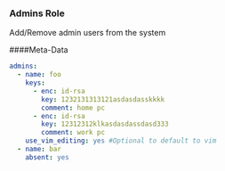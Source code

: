 ### Admins Role

Add/Remove admin users from the system

####Meta-Data
```yaml
admins:
  - name: foo
    keys:
      - enc: id-rsa
        key: 1232131313121asdasdasskkkk
        comment: home pc
      - enc: id-rsa
        key: 12312312klkasdasdassdasd333
        comment: work pc
    use_vim_editing: yes #Optional to default to vim
  - name: bar
    absent: yes
```